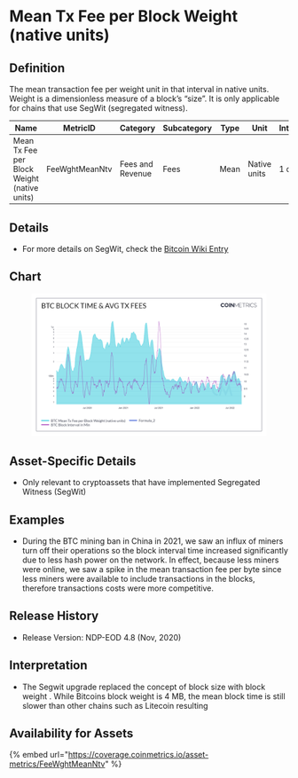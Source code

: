 # Mean Tx Fee per Block Weight (native units)

## Definition

The mean transaction fee per weight unit in that interval in native units. Weight is a dimensionless measure of a block’s “size”. It is only applicable for chains that use SegWit (segregated witness).

| Name                                        | MetricID       | Category         | Subcategory | Type | Unit         | Interval |
| ------------------------------------------- | -------------- | ---------------- | ----------- | ---- | ------------ | -------- |
| Mean Tx Fee per Block Weight (native units) | FeeWghtMeanNtv | Fees and Revenue | Fees        | Mean | Native units | 1 day    |

## Details

* For more details on SegWit, check the [Bitcoin Wiki Entry](https://en.bitcoin.it/wiki/Segregated\_Witness)

## Chart

<figure><img src="../../.gitbook/assets/BTC_Block_Time___Avg_Tx_Fees_ (2).png" alt=""><figcaption></figcaption></figure>

## Asset-Specific Details

* Only relevant to cryptoassets that have implemented Segregated Witness (SegWit)

## Examples

* During the BTC mining ban in China in 2021, we saw an influx of miners turn off their operations so the block interval time increased significantly due to less hash power on the network. In effect, because less miners were online, we saw a spike in the mean transaction fee per byte since less miners were available to include transactions in the blocks, therefore transactions costs were more competitive.

## Release History

* Release Version: NDP-EOD 4.8 (Nov, 2020)

## Interpretation

* The Segwit upgrade replaced the concept of block size with block weight . While Bitcoins block weight is 4 MB, the mean block time is still slower than other chains such as Litecoin resulting

## Availability for Assets

{% embed url="https://coverage.coinmetrics.io/asset-metrics/FeeWghtMeanNtv" %}
